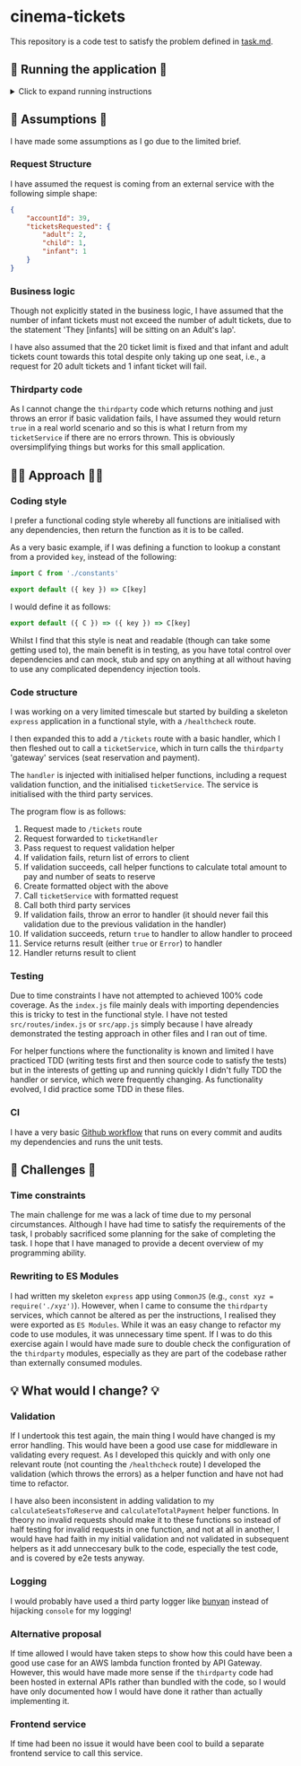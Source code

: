 # cinema-tickets

This repository is a code test to satisfy the problem defined in [task.md](./TASK.md).

## 🏃 Running the application 🏃

<details>

  <summary>Click to expand running instructions</summary>

  There are two options for running this application locally.

  Prior to both, clone the repo to your machine and open a terminal window in the root of the project.

  ### 💻 NodeJS 💻

  Run the application using `node`.

  #### Prerequisites

  - `node` version `16.11.1` or higher (though this has only been tested on major version `16`)
  - [Postman](https://www.postman.com/company/about-postman/) to run end-to-end tests

  #### Commands

  ```sh
  npm i
  npm start
  ```

  This will run the following commands in order:

  ```sh
  npm run test:lint && npm run test:unit && node src/index.js
  ```

  If either of the test commands fail, the application will not start.

  If you wish to make any changes to the application, hot reloading is enabled by running:

  ```sh
  npm run dev
  ```

  This bypasses the `npm test` commands.

  ### 🐳 Docker 🐳

  #### Prerequisites

  - Docker

  #### Commands

  ```sh
  npm run docker:start
  ```

  ### Verifying

  You can check the application is running by opening another terminal window and hitting:

  ```sh
  curl localhost:3000/healthcheck
  ```

  ### Testing
  
  There are two types of tests included with the repository - unit tests and end-to-end (e2e) tests.
  
  The unit tests run isolated logic tests against each file, while the e2e tests make calls to the service and make assertions against the result.

  The unit tests are written using the `mocha` testing framework and the `chai` assertion library and the e2e tests are in the format of a Postman collection.

  Also included under the `test` scripts are a `test: coverage` and `test: lint` script. The coverage script uses the [c8](https://github.com/bcoe/c8) tool to provide test coverage (I chose `c8` over `nyc` as it seems to be able to handle Module JS better) and the `lint` script uses `standard`. These two commands are included in the `npm test` command and they will run prior to the unit tests.

  #### Unit tests

  To run the unit tests (as well as the linting and coverage scripts), the application does not need to be running. From the root of the directory in the terminal of your choice (having previously run `npm i`), simply run:

  ```sh
  npm test
  ```

  to view a report in the console of the test suit, including a list of all passing tests logically grouped by service and expected behaviour, and a table showing test coverage.

  #### e2e tests

  > Note: the application must be running in order to run the e2e tests. It can be running locally or in Docker, though both cannot be running at the same time as they use the same port.

  To run the e2e tests, [import the collection](https://learning.postman.com/docs/getting-started/importing-and-exporting-data/#importing-data-into-postman) into Postman by selecting the `Upload Files` option and uploading the `test/e2e/cinema-tickets.postman_collection.json` file.

  Hover over the `cinema-tickets` collection and click the hamburger menu, then `Run collection`. This opens a `Runner` tab with an option to `Run cinema-tickets`.

  This runs through the Postman collection which covers multiple scenarios, testing for both valid and invalid requests.

</details>

## 🤔 Assumptions 🤔

I have made some assumptions as I go due to the limited brief.

### Request Structure

I have assumed the request is coming from an external service with the following simple shape:

```json
{
    "accountId": 39,
    "ticketsRequested": {
        "adult": 2,
        "child": 1,
        "infant": 1
    }
}
```

### Business logic

Though not explicitly stated in the business logic, I have assumed that the number of infant tickets must not exceed the number of adult tickets, due to the statement 'They [infants] will be sitting on an Adult's lap'.

I have also assumed that the 20 ticket limit is fixed and that infant and adult tickets count towards this total despite only taking up one seat, i.e., a request for 20 adult tickets and 1 infant ticket will fail.

### Thirdparty code

As I cannot change the `thirdparty` code which returns nothing and just throws an error if basic validation fails, I have assumed they would return `true` in a real world scenario and so this is what I return from my `ticketService` if there are no errors thrown. This is obviously oversimplifying things but works for this small application.

## 🧑‍🔬 Approach 🧑‍🔬

### Coding style

I prefer a functional coding style whereby all functions are initialised with any dependencies, then return the function as it is to be called.

As a very basic example, if I was defining a function to lookup a constant from a provided `key`, instead of the following:

```js
import C from './constants'

export default ({ key }) => C[key]
```

I would define it as follows:

```js
export default ({ C }) => ({ key }) => C[key]
```

Whilst I find that this style is neat and readable (though can take some getting used to), the main benefit is in testing, as you have total control over dependencies and can mock, stub and spy on anything at all without having to use any complicated dependency injection tools.

### Code structure

I was working on a very limited timescale but started by building a skeleton `express` application in a functional style, with a `/healthcheck` route.

I then expanded this to add a `/tickets` route with a basic handler, which I then fleshed out to call a `ticketService`, which in turn calls the `thirdparty` 'gateway' services (seat reservation and payment).

The `handler` is injected with initialised helper functions, including a request validation function, and the initialised `ticketService`. The service is initialised with the third party services.

The program flow is as follows:

1. Request made to `/tickets` route
2. Request forwarded to `ticketHandler`
3. Pass request to request validation helper
  1. If validation fails, return list of errors to client
  2. If validation succeeds, call helper functions to calculate total amount to pay and number of seats to reserve
  3. Create formatted object with the above
4. Call `ticketService` with formatted request
5. Call both third party services
  1. If validation fails, throw an error to handler (it should never fail this validation due to the previous validation in the handler)
  2. If validation succeeds, return `true` to handler to allow handler to proceed
6. Service returns result (either `true` or `Error`) to handler
7. Handler returns result to client

### Testing

Due to time constraints I have not attempted to achieved 100% code coverage. As the `index.js` file mainly deals with importing dependencies this is tricky to test in the functional style. I have not tested `src/routes/index.js` or `src/app.js` simply because I have already demonstrated the testing approach in other files and I ran out of time.

For helper functions where the functionality is known and limited I have practiced TDD (writing tests first and then source code to satisfy the tests) but in the interests of getting up and running quickly I didn't fully TDD the handler or service, which were frequently changing. As functionality evolved, I did practice some TDD in these files.

### CI

I have a very basic [Github workflow](https://github.com/aNerdInTheHand/cinema-tickets/actions) that runs on every commit and audits my dependencies and runs the unit tests.

## 🧐 Challenges 🧐

### Time constraints

The main challenge for me was a lack of time due to my personal circumstances. Although I have had time to satisfy the requirements of the task, I probably sacrificed some planning for the sake of completing the task. I hope that I have managed to provide a decent overview of my programming ability.

### Rewriting to ES Modules

I had written my skeleton `express` app using `CommonJS` (e.g., `const xyz = require('./xyz')`). However, when I came to consume the `thirdparty` services, which cannot be altered as per the instructions, I realised they were exported as `ES Modules`. While it was an easy change to refactor my code to use modules, it was unnecessary time spent. If I was to do this exercise again I would have made sure to double check the configuration of the `thirdparty` modules, especially as they are part of the codebase rather than externally consumed modules.

## 💡 What would I change? 💡

### Validation 

If I undertook this test again, the main thing I would have changed is my error handling. This would have been a good use case for middleware in validating every request. As I developed this quickly and with only one relevant route (not counting the `/healthcheck` route) I developed the validation (which throws the errors) as a helper function and have not had time to refactor.

I have also been inconsistent in adding validation to my `calculateSeatsToReserve` and `calculateTotalPayment` helper functions. In theory no invalid requests should make it to these functions so instead of half testing for invalid requests in one function, and not at all in another, I would have had faith in my initial validation and not validated in subsequent helpers as it add unneccesary bulk to the code, especially the test code, and is covered by e2e tests anyway.

### Logging

I would probably have used a third party logger like [bunyan](https://github.com/trentm/node-bunyan) instead of hijacking `console` for my logging!

### Alternative proposal

If time allowed I would have taken steps to show how this could have been a good use case for an AWS lambda function fronted by API Gateway. However, this would have made more sense if the `thirdparty` code had been hosted in external APIs rather than bundled with the code, so I would have only documented how I would have done it rather than actually implementing it.

### Frontend service

If time had been no issue it would have been cool to build a separate frontend service to call this service.